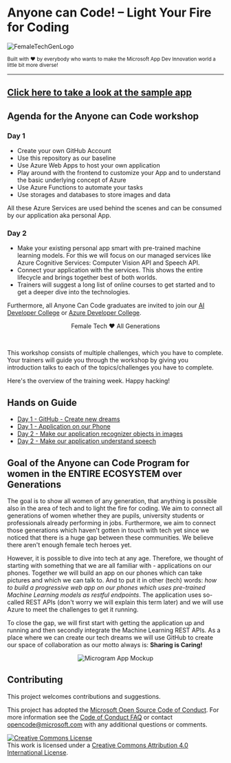 # Anyone can Code! – Light Your Fire for Coding

![FemaleTechGenLogo](./img/MSFT_AnyonecanCode_Banner_small.png)

  <p>
    <sub>Built with ❤ by everybody who wants to make the Microsoft App Dev Innovation world a little bit more diverse! </sub>
  </p>

</div>

<hr>

## [Click here to take a look at the sample app](https://microsoft.github.io/anyonecancode/)

## Agenda for the Anyone can Code workshop

### Day 1
- Create your own GitHub Account
- Use this repository as our baseline
- Use Azure Web Apps to host your own application
- Play around with the frontend to customize your App and to understand the basic underlying concept of Azure
- Use Azure Functions to automate your tasks
- Use storages and databases to store images and data

All these Azure Services are used behind the scenes and can be consumed by our application aka personal App.

### Day 2
- Make your existing personal app smart with pre-trained machine learning models. For this we will focus on our managed services like Azure Cognitive Services: Computer Vision API and Speech API.
- Connect your application with the services. This shows the entire lifecycle and brings together best of both worlds.
- Trainers will suggest a long list of online courses to get started and to get a deeper dive into the technologies.

Furthermore, all Anyone Can Code graduates are invited to join our [AI Developer College](https://github.com/azuredevcollege/aidevcollege) or
[Azure Developer College](https://github.com/azuredevcollege/trainingdays).

<div align="center">
  <p> Female Tech ❤︎ All Generations</p>
</div>

<br>

This workshop consists of multiple challenges, which you have to complete. Your trainers will guide you through the workshop by giving you introduction talks to each of the topics/challenges you have to complete.

Here's the overview of the training week. Happy hacking!

## Hands on Guide

- [Day 1 - GitHub - Create new dreams](instructions/day1/GitHub/README.md)
- [Day 1 - Application on our Phone ](instructions/day1/Application/README.md)
- [Day 2 - Make our application recognizer objects in images](instructions/day2/Vision/README.md)
- [Day 2 - Make our application understand speech](instructions/day2/Speech/README.md)

## Goal of the Anyone can Code Program for women in the ENTIRE ECOSYSTEM over Generations

The goal is to show all women of any generation, that anything is possible also in the area of tech and to light the fire for coding. We aim to connect all generations of women whether they are pupils, university students or professionals already performing in jobs. Furthermore, we aim to connect those generations which haven't gotten in touch with tech yet since we noticed that there is a huge gap between these communities. We believe there aren't enough female tech heroes yet.

However, it is possible to dive into tech at any age. Therefore, we thought of starting with something that we are all familiar with - applications on our phones. Together we will build an app on our phones which can take pictures and which we can talk to. And to put it in other (tech) words: _how to build a progressive web app on our phones which uses pre-trained Machine Learning models as restful endpoints_. The application uses so-called REST APIs (don't worry we will explain this term later) and we will use Azure to meet the challenges to get it running.

To close the gap, we will first start with getting the application up and running and then secondly integrate the Machine Learning REST APIs. As a place where we can create our tech dreams we will use GitHub to create our space of collaboration as our motto always is: **Sharing is Caring!**

<div align="center">
  <p></p>
  <img src="./img/microgram-mock.png" alt="Microgram App Mockup" />
</div>

## Contributing

This project welcomes contributions and suggestions.

This project has adopted the [Microsoft Open Source Code of Conduct](https://opensource.microsoft.com/codeofconduct/).
For more information see the [Code of Conduct FAQ](https://opensource.microsoft.com/codeofconduct/faq/) or
contact [opencode@microsoft.com](mailto:opencode@microsoft.com) with any additional questions or comments.

[![Creative Commons License](https://i.creativecommons.org/l/by/4.0/88x31.png)](http://creativecommons.org/licenses/by/4.0/)  
This work is licensed under a [Creative Commons Attribution 4.0 International License](http://creativecommons.org/licenses/by/4.0/).
